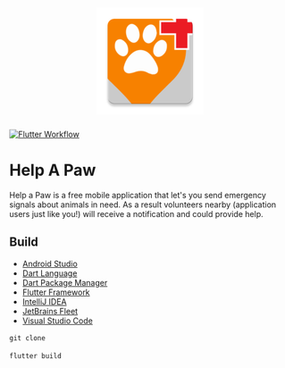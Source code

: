 [Android]: https://developer.android.com/studio
[Dart]: https://dart.dev/
[Fleet]: https://jetbrains.com/fleet/
[Flutter]: https://flutter.dev/
[IDEA]: https://jetbrains.com/idea/
[Pub]: https://pub.dev/
[VSCode]: https://code.visualstudio.com/docs

<a href="https://github.com/HelpAPaw/Flutter">
  <h1 align="center">
    <picture>
      <img src="https://github.com/HelpAPaw/Flutter/blob/dev/web/icons/help_a_paw_res.png" alt="">
    </picture>
  </h1>
</a>

[![Flutter Workflow](https://github.com/HelpAPaw/Flutter/actions/workflows/flutter.yml/badge.svg)](https://github.com/HelpAPaw/Flutter/actions/workflows/flutter.yml)

# Help A Paw

Help a Paw is a free mobile application that let's you send emergency signals about animals in need. As a result volunteers nearby (application users just like you!) will receive a notification and could provide help.

## Build

- [Android Studio][Android]
- [Dart Language][Dart]
- [Dart Package Manager][Pub]
- [Flutter Framework][Flutter]
- [IntelliJ IDEA][IDEA]
- [JetBrains Fleet][Fleet]
- [Visual Studio Code][VSCode]

```shell
git clone

flutter build
```

